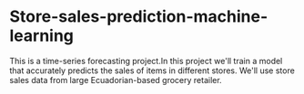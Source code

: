 # Store-sales-prediction-machine-learning
This is a time-series forecasting project.In this project we'll train a model that accurately predicts the sales of items in different stores. We'll use store sales data from large Ecuadorian-based grocery retailer.
